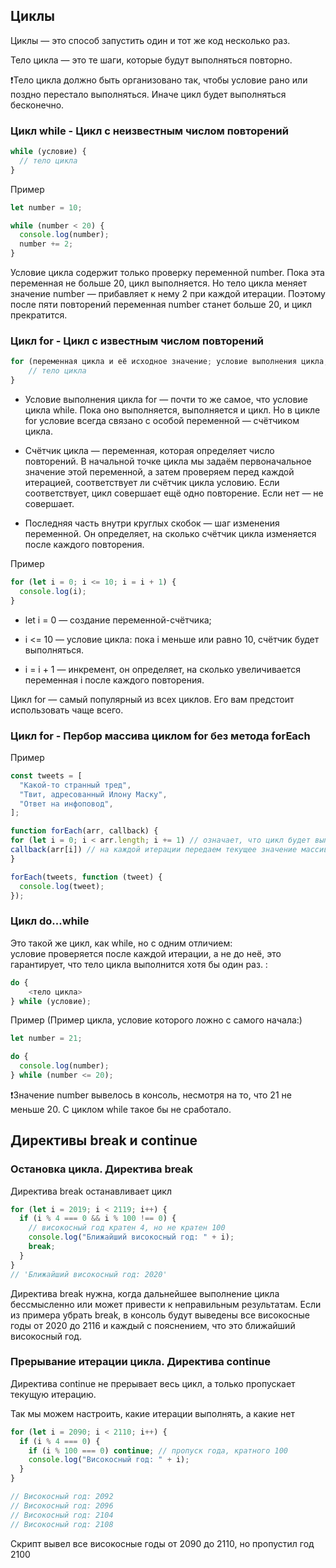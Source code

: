 ## Циклы

Циклы — это способ запустить один и тот же код несколько раз.

Тело цикла — это те шаги, которые будут выполняться повторно.

❗Тело цикла должно быть организовано так, чтобы условие рано или поздно перестало выполняться. Иначе цикл будет выполняться бесконечно.

### Цикл while - Цикл с неизвестным числом повторений

```javascript
while (условие) {
  // тело цикла
}
```

Пример

```javascript
let number = 10;

while (number < 20) {
  console.log(number);
  number += 2;
}
```

Условие цикла содержит только проверку переменной number. Пока эта переменная не больше 20, цикл выполняется. Но тело цикла меняет значение number — прибавляет к нему 2 при каждой итерации. Поэтому после пяти повторений переменная number станет больше 20, и цикл прекратится.

### Цикл for - Цикл с известным числом повторений

```javascript
for (переменная цикла и её исходное значение; условие выполнения цикла; изменение переменной после каждой итерации) {
    // тело цикла
}
```

- Условие выполнения цикла for — почти то же самое, что условие цикла while. Пока оно выполняется, выполняется и цикл. Но в цикле for условие всегда связано с особой переменной — счётчиком цикла.

- Счётчик цикла — переменная, которая определяет число повторений. В начальной точке цикла мы задаём первоначальное значение этой переменной, а затем проверяем перед каждой итерацией, соответствует ли счётчик цикла условию. Если соответствует, цикл совершает ещё одно повторение. Если нет — не совершает.

- Последняя часть внутри круглых скобок — шаг изменения переменной. Он определяет, на сколько счётчик цикла изменяется после каждого повторения.

Пример

```javascript
for (let i = 0; i <= 10; i = i + 1) {
  console.log(i);
}
```

- let i = 0 — создание переменной-счётчика;

- i <= 10 — условие цикла: пока i меньше или равно 10, счётчик будет выполняться.

- i = i + 1 — инкремент, он определяет, на сколько увеличивается переменная i после каждого повторения.

Цикл for — самый популярный из всех циклов. Его вам предстоит использовать чаще всего.

### Цикл for - Пербор масcива циклом for без метода forEach

Пример 

```javascript
const tweets = [
  "Какой-то странный тред",
  "Твит, адресованный Илону Маску",
  "Ответ на инфоповод",
];
```

```javascript
function forEach(arr, callback) {
for (let i = 0; i < arr.length; i += 1) // означает, что цикл будет выполняться, пока значение i меньше длины массива (свойство length) 
callback(arr[i]) // на каждой итерации передаем текущее значение массива в колбэк: callback(arr[i]). 
}
```

```javascript
forEach(tweets, function (tweet) {
  console.log(tweet);
});
```

### Цикл do...while

Это такой же цикл, как while, но с одним отличием: \
условие проверяется после каждой итерации, а не до неё, это гарантирует, что тело цикла выполнится хотя бы один раз. :

```javascript
do {
    <тело цикла>
} while (условие);
```

Пример (Пример цикла, условие которого ложно с самого начала:)

```javascript
let number = 21;

do {
  console.log(number);
} while (number <= 20);
```

❗Значение number вывелось в консоль, несмотря на то, что 21 не меньше 20. С циклом while такое бы не сработало.

## Директивы break и continue

### Остановка цикла. Директива break

Директива break останавливает цикл

```javascript
for (let i = 2019; i < 2119; i++) {
  if (i % 4 === 0 && i % 100 !== 0) {
    // високосный год кратен 4, но не кратен 100
    console.log("Ближайший високосный год: " + i);
    break;
  }
}
// 'Ближайший високосный год: 2020'
```

Директива break нужна, когда дальнейшее выполнение цикла бессмысленно или может привести к неправильным результатам.
Если из примера убрать break, в консоль будут выведены все високосные годы от 2020 до 2116 и каждый с пояснением, что это ближайший високосный год.

### Прерывание итерации цикла. Директива continue

Директива continue не прерывает весь цикл, а только пропускает текущую итерацию.

Так мы можем настроить, какие итерации выполнять, а какие нет

```javascript
for (let i = 2090; i < 2110; i++) {
  if (i % 4 === 0) {
    if (i % 100 === 0) continue; // пропуск года, кратного 100
    console.log("Високосный год: " + i);
  }
}

// Високосный год: 2092
// Високосный год: 2096
// Високосный год: 2104
// Високосный год: 2108
```

Скрипт вывел все високосные годы от 2090 до 2110, но пропустил год 2100

